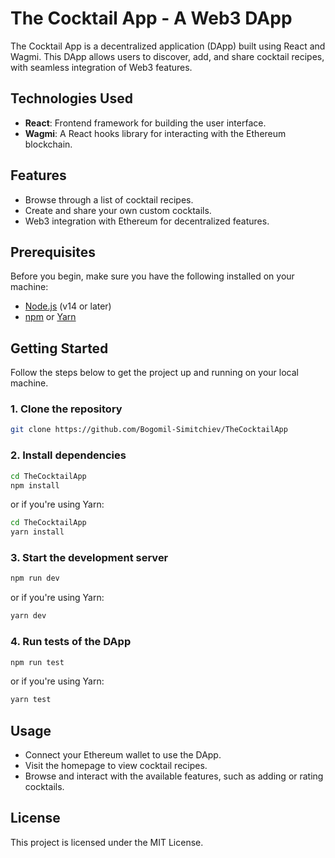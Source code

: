# The Cocktail App - A Web3 DApp

The Cocktail App is a decentralized application (DApp) built using React and Wagmi. This DApp allows users to discover, add, and share cocktail recipes, with seamless integration of Web3 features.

## Technologies Used

- **React**: Frontend framework for building the user interface.
- **Wagmi**: A React hooks library for interacting with the Ethereum blockchain.
  
## Features

- Browse through a list of cocktail recipes.
- Create and share your own custom cocktails.
- Web3 integration with Ethereum for decentralized features.
  
## Prerequisites

Before you begin, make sure you have the following installed on your machine:

- [Node.js](https://nodejs.org/) (v14 or later)
- [npm](https://www.npmjs.com/) or [Yarn](https://yarnpkg.com/)

## Getting Started

Follow the steps below to get the project up and running on your local machine.

### 1. Clone the repository

```bash
git clone https://github.com/Bogomil-Simitchiev/TheCocktailApp
```
### 2. Install dependencies

```bash
cd TheCocktailApp
npm install
```
or if you're using Yarn:
```bash
cd TheCocktailApp
yarn install
```
### 3. Start the development server

```bash
npm run dev
```
or if you're using Yarn:
```bash
yarn dev
```

### 4. Run tests of the DApp
```bash
npm run test
```
or if you're using Yarn:
```bash
yarn test
```

## Usage
- Connect your Ethereum wallet to use the DApp.
- Visit the homepage to view cocktail recipes.
- Browse and interact with the available features, such as adding or rating cocktails.

## License
This project is licensed under the MIT License.
